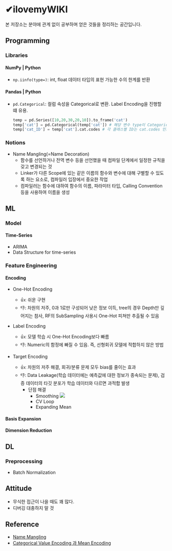 # ✔ilovemyWIKI
본 저장소는 분야에 관계 없이 공부하며 얻은 것들을 정리하는 공간입니다.

## Programming
### Libraries
#### NumPy | Python
- `np.iinfo(type=)`: int, float 데이터 타입의 표현 가능한 수의 한계를 반환
#### Pandas | Python
- `pd.Categorical`: 컬럼 속성을 Categorical로 변환. Label Encoding을 진행할 떄 유용.
  ```python
  temp = pd.Series([10,20,30,20,10]).to_frame('cat')
  temp['cat'] = pd.Categorical(temp['cat']) # 해당 변수 type이 Categorical이 됨
  temp['cat_ID'] = temp['cat'].cat.codes # 각 클래스별 ID는 cat.codes 인스턴스를 호출하여 구함
  ```
### Notions
* Name Mangling(=Name Decoration)
  - 함수를 선언하거나 전역 변수 등을 선언했을 때 컴파일 단계에서 일정한 규칙을 갖고 변경되는 것
  - Linker가 다른 Scope에 있는 같은 이름의 함수와 변수에 대해 구별할 수 있도록 하는 요소로, 컴파일러 입장에서 중요한 작업
  - 컴파일러는 함수에 대하여 함수의 이름, 파라미터 타입, Calling Convention 등을 사용하여 이름을 생성
  
## ML
### Model
#### Time-Series
* ARIMA
* Data Structure for time-series
### Feature Engineering
#### Encoding
* One-Hot Encoding
  - 👍: 쉬운 구현
  - 👎: 차원의 저주, 0과 1로만 구성되어 낮은 정보 이득, tree의 경우 Depth만 깊어지는 참사, RF의 SubSampling 사용시 One-Hot 피쳐만 추출될 수 있음

* Label Encoding
  - 👍: 모델 학습 시 One-Hot Encoding보다 빠름
  - 👎: Numeric의 함정에 빠질 수 있음. 즉, 선형회귀 모델에 적합하지 않은 방법
  
* Target Encoding
  - 👍: 차원의 저주 해결, 회귀/분류 문제 모두 bias를 줄이는 효과
  - 👎: Data Leakage(학습 데이터에는 예측값에 대한 정보가 종속되는 문제), 검증 데이터의 타깃 분포가 학습 데이터와 다르면 과적합 발생
    - 단점 해결
      - Smoothing
      ![](https://latex.codecogs.com/svg.latex?Encoded\,Value(after\,smoothing)%20=%20\frac%20{mean(target)%20*%20nrow%20+%20global\,mean%20*%20\alpha}%20{nrow%20+%20\alpha})
      - CV Loop
      - Expanding Mean
      
#### Basis Expansion
#### Dimension Reduction

## DL
### Preprocessing
* Batch Normalization

## Attitude
* 무식한 접근이 나을 때도 꽤 많다.
* 디버깅 대충하지 말 것

## Reference
- [Name Mangling](https://thepassion.tistory.com/61)
- [Categorical Value Encoding 과 Mean Encoding](https://dailyheumsi.tistory.com/120)
